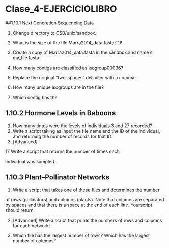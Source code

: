# Clase_4-EJERCICIOLIBRO
 
##1.10.1 Next Generation Sequencing Data

1. Change directory to CSB/unix/sandbox.
2. What is the size of the file Marra2014_data.fasta?
16

3. Create a copy of Marra2014_data.fasta in the sandbox and name it
my_file.fasta.
4. How many contigs are classified as isogroup00036?
5. Replace the original “two-spaces” delimiter with a comma.
6. How many unique isogroups are in the file?
7. Which contig has the

## 1.10.2 Hormone Levels in Baboons

1. How many times were the levels of individuals 3 and 27 recorded?
2. Write a script taking as input the file name and the ID of the individual,
and returning the number of records for that ID.
3. [Advanced]

17 Write a script that returns the number of times each

individual was sampled.

 ## 1.10.3 Plant–Pollinator Networks

1. Write a script that takes one of these files and determines the number

of rows (pollinators) and columns (plants). Note that columns are separated by spaces and that there is a space at the end of each line. Yourscript should return

2. [Advanced] 
 Write a script that prints the numbers of rows and columns for each network:
 
 3. Which file has the largest number of rows? Which has the largest
number of columns?
